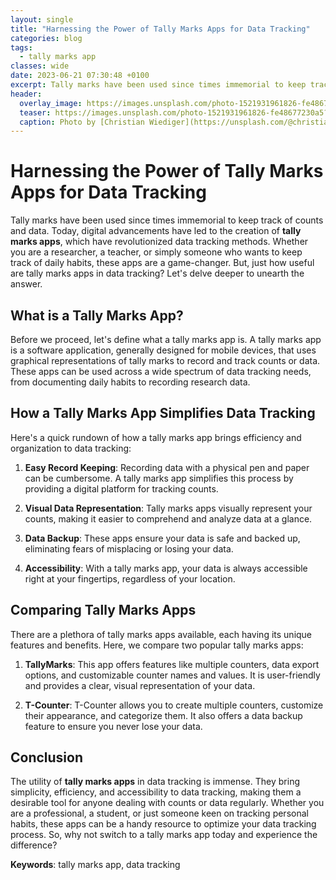 ```yaml
---
layout: single
title: "Harnessing the Power of Tally Marks Apps for Data Tracking"
categories: blog
tags:
  - tally marks app
classes: wide
date: 2023-06-21 07:30:48 +0100
excerpt: Tally marks have been used since times immemorial to keep track of counts and data.
header:
  overlay_image: https://images.unsplash.com/photo-1521931961826-fe48677230a5?crop=entropy&cs=tinysrgb&fit=max&fm=jpg&ixid=M3w0Nzk0ODB8MHwxfHNlYXJjaHwzfHx0YWxseSUyMG1hcmtzJTIwYXBwfGVufDB8MHx8fDE2OTAzNzc3OTN8MA&ixlib=rb-4.0.3&q=80&w=1080
  teaser: https://images.unsplash.com/photo-1521931961826-fe48677230a5?crop=entropy&cs=tinysrgb&fit=max&fm=jpg&ixid=M3w0Nzk0ODB8MHwxfHNlYXJjaHwzfHx0YWxseSUyMG1hcmtzJTIwYXBwfGVufDB8MHx8fDE2OTAzNzc3OTN8MA&ixlib=rb-4.0.3&q=80&w=400
  caption: Photo by [Christian Wiediger](https://unsplash.com/@christianw?utm_source=peoplecounter&utm_medium=referral) on [Unsplash](https://unsplash.com/?utm_source=peoplecounter&utm_medium=referral)
---
```


# Harnessing the Power of Tally Marks Apps for Data Tracking

Tally marks have been used since times immemorial to keep track of counts and data. Today, digital advancements have led to the creation of **tally marks apps**, which have revolutionized data tracking methods. Whether you are a researcher, a teacher, or simply someone who wants to keep track of daily habits, these apps are a game-changer. But, just how useful are tally marks apps in data tracking? Let's delve deeper to unearth the answer.

## What is a Tally Marks App?

Before we proceed, let's define what a tally marks app is. A tally marks app is a software application, generally designed for mobile devices, that uses graphical representations of tally marks to record and track counts or data. These apps can be used across a wide spectrum of data tracking needs, from documenting daily habits to recording research data.

## How a Tally Marks App Simplifies Data Tracking

Here's a quick rundown of how a tally marks app brings efficiency and organization to data tracking:

1. **Easy Record Keeping**: Recording data with a physical pen and paper can be cumbersome. A tally marks app simplifies this process by providing a digital platform for tracking counts.

2. **Visual Data Representation**: Tally marks apps visually represent your counts, making it easier to comprehend and analyze data at a glance.

3. **Data Backup**: These apps ensure your data is safe and backed up, eliminating fears of misplacing or losing your data.

4. **Accessibility**: With a tally marks app, your data is always accessible right at your fingertips, regardless of your location.

## Comparing Tally Marks Apps

There are a plethora of tally marks apps available, each having its unique features and benefits. Here, we compare two popular tally marks apps:

1. **TallyMarks**: This app offers features like multiple counters, data export options, and customizable counter names and values. It is user-friendly and provides a clear, visual representation of your data.

2. **T-Counter**: T-Counter allows you to create multiple counters, customize their appearance, and categorize them. It also offers a data backup feature to ensure you never lose your data.

## Conclusion

The utility of **tally marks apps** in data tracking is immense. They bring simplicity, efficiency, and accessibility to data tracking, making them a desirable tool for anyone dealing with counts or data regularly. Whether you are a professional, a student, or just someone keen on tracking personal habits, these apps can be a handy resource to optimize your data tracking process. So, why not switch to a tally marks app today and experience the difference?

**Keywords**: tally marks app, data tracking